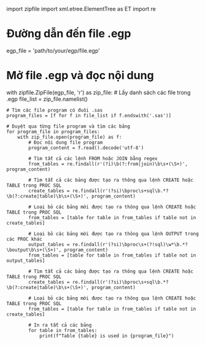import zipfile
import xml.etree.ElementTree as ET
import re

# Đường dẫn đến file .egp
egp_file = 'path/to/your/egp/file.egp'

# Mở file .egp và đọc nội dung
with zipfile.ZipFile(egp_file, 'r') as zip_file:
    # Lấy danh sách các file trong .egp
    file_list = zip_file.namelist()

    # Tìm các file program có đuôi .sas
    program_files = [f for f in file_list if f.endswith('.sas')]

    # Duyệt qua từng file program và tìm các bảng
    for program_file in program_files:
        with zip_file.open(program_file) as f:
            # Đọc nội dung file program
            program_content = f.read().decode('utf-8')
            
            # Tìm tất cả các lệnh FROM hoặc JOIN bằng regex
            from_tables = re.findall(r'(?i)\b(?:from|join)\b\s+(\S+)', program_content)
            
            # Tìm tất cả các bảng được tạo ra thông qua lệnh CREATE hoặc TABLE trong PROC SQL
            create_tables = re.findall(r'(?si)\bproc\s+sql\b.*?\b(?:create|table)\b\s+(\S+)', program_content)
            
            # Loại bỏ các bảng mới được tạo ra thông qua lệnh CREATE hoặc TABLE trong PROC SQL
            from_tables = [table for table in from_tables if table not in create_tables]
            
            # Loại bỏ các bảng mới được tạo ra thông qua lệnh OUTPUT trong các PROC khác
            output_tables = re.findall(r'(?si)\bproc\s+(?!sql)\w*\b.*?\boutput\b\s+(\S+)', program_content)
            from_tables = [table for table in from_tables if table not in output_tables]

            # Tìm tất cả các bảng được tạo ra thông qua lệnh CREATE hoặc TABLE trong PROC SQL
            create_tables = re.findall(r'(?si)\bproc\s+sql\b.*?\b(?:create|table)\b\s+(\S+)', program_content)
            
            # Loại bỏ các bảng mới được tạo ra thông qua lệnh CREATE hoặc TABLE trong PROC SQL
            from_tables = [table for table in from_tables if table not in create_tables]
            
            # In ra tất cả các bảng
            for table in from_tables:
                print(f"Table {table} is used in {program_file}")

